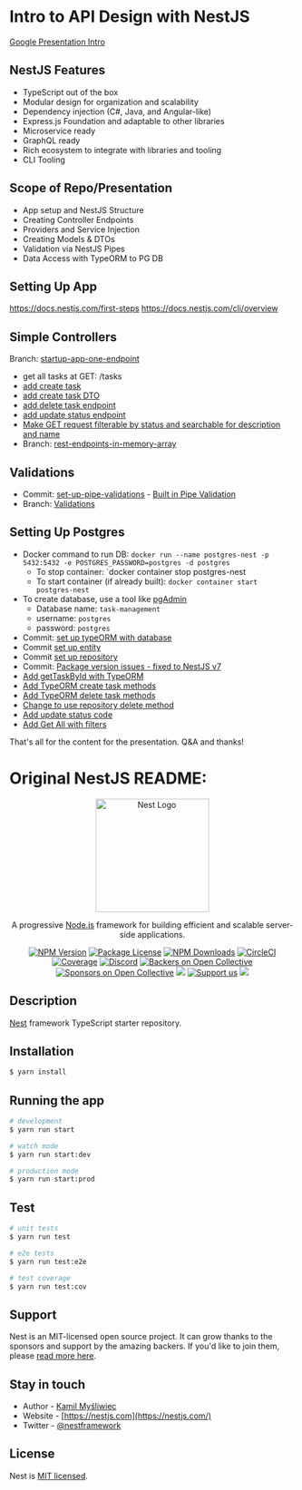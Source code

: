 # Intro to API Design with NestJS

[Google Presentation Intro](https://docs.google.com/presentation/d/1jQuE0dcQK1ZcpwRfCKBcV5FZEM7mjS3JSHmr1ntiBaU/edit#slide=id.g29a02dad402_0_26)

## NestJS Features

- TypeScript out of the box
- Modular design for organization and scalability
- Dependency injection (C#, Java, and Angular-like)
- Express.js Foundation and adaptable to other libraries
- Microservice ready
- GraphQL ready
- Rich ecosystem to integrate with libraries and tooling
- CLI Tooling

## Scope of Repo/Presentation

- App setup and NestJS Structure
- Creating Controller Endpoints
- Providers and Service Injection
- Creating Models & DTOs
- Validation via NestJS Pipes
- Data Access with TypeORM to PG DB

## Setting Up App

https://docs.nestjs.com/first-steps
https://docs.nestjs.com/cli/overview

## Simple Controllers

Branch: [startup-app-one-endpoint](https://github.com/micleners/task-management-api/commit/cce3a7fa7efbcff0a1fb99a8581e40f189c7a664)
- get all tasks at GET: /tasks
- [add create task](https://github.com/micleners/task-management-api/commit/24ab835a1b19baf13e2d8faa1c53ff561f4cab80)
- [add create task DTO](https://github.com/micleners/task-management-api/commit/9c2e54d9f59eb9c129dda18346df28e945f35a05)
- [add delete task endpoint](https://github.com/micleners/task-management-api/commit/0570ae65e00565364a0b07f874530ccb7c4aa048)
- [add update status endpoint](https://github.com/micleners/task-management-api/commit/d05461c70f0ebcda7f197f77501cd7629d1cae38)
- [Make GET request filterable by status and searchable for description and name](https://github.com/micleners/task-management-api/commit/0de3a037072f3e21b9993b3863671677867cc82f)
- Branch: [rest-endpoints-in-memory-array]()

## Validations
- Commit: [set-up-pipe-validations](https://github.com/micleners/task-management-api/commit/1912d41b50218f8a3d8d23b30d4c49d53f29579d) - [Built in Pipe Validation](https://docs.nestjs.com/pipes#the-built-in-validationpipe)
- Branch: [Validations](https://github.com/micleners/task-management-api/tree/validations)

## Setting Up Postgres
- Docker command to run DB: `docker run --name postgres-nest -p 5432:5432 -e POSTGRES_PASSWORD=postgres -d postgres`
  - To stop container: `docker container stop postgres-nest
  - To start container (if already built): `docker container start postgres-nest`
- To create database, use a tool like [pgAdmin](https://www.pgadmin.org/)
  - Database name: `task-management`
  - username: `postgres`
  - password: `postgres`
- Commit: [set up typeORM with database](https://github.com/micleners/task-management-api/commit/dd22d2eb618f51ac9db592666d257a822748d687)
- Commit [set up entity](https://github.com/micleners/task-management-api/commit/49056cea228203f6aead8e2c7529d414a2a08e13)
- Commit [set up repository](https://github.com/micleners/task-management-api/commit/ada01224b35d14ec083086217f935c405bd00cce)
- Commit: [Package version issues - fixed to NestJS v7](https://github.com/micleners/task-management-api/commit/a28ca6fd277cd34581b79df4a812ac5957b22af4)
- [Add getTaskById with TypeORM](https://github.com/micleners/task-management-api/commit/7cffd8ec58e4025cce59f330f9ac80a01bf5449d)
- [Add TypeORM create task methods](https://github.com/micleners/task-management-api/commit/e8675170e6fda23e7f74900c954dcf29d4b2bd82)
- [Add TypeORM delete task methods](https://github.com/micleners/task-management-api/commit/184d369fcd9c9bf12158d51c354175e51b541a9c)
- [Change to use repository delete method](https://github.com/micleners/task-management-api/commit/aa42ce02d889aa10d4fbabbc6b31b8daa649c92c)
- [Add update status code](https://github.com/micleners/task-management-api/commit/3326059ffc59baed3963b2eaf3191d959ef1d2aa)
- [Add Get All with filters](https://github.com/micleners/task-management-api/commit/5726f5a3d29ff6ec77973f1ce12ea2cb36fd196d)

That's all for the content for the presentation. Q&A and thanks!

# Original NestJS README:

<p align="center">
  <a href="http://nestjs.com/" target="blank"><img src="https://nestjs.com/img/logo-small.svg" width="200" alt="Nest Logo" /></a>
</p>

[circleci-image]: https://img.shields.io/circleci/build/github/nestjs/nest/master?token=abc123def456
[circleci-url]: https://circleci.com/gh/nestjs/nest

  <p align="center">A progressive <a href="http://nodejs.org" target="_blank">Node.js</a> framework for building efficient and scalable server-side applications.</p>
    <p align="center">
<a href="https://www.npmjs.com/~nestjscore" target="_blank"><img src="https://img.shields.io/npm/v/@nestjs/core.svg" alt="NPM Version" /></a>
<a href="https://www.npmjs.com/~nestjscore" target="_blank"><img src="https://img.shields.io/npm/l/@nestjs/core.svg" alt="Package License" /></a>
<a href="https://www.npmjs.com/~nestjscore" target="_blank"><img src="https://img.shields.io/npm/dm/@nestjs/common.svg" alt="NPM Downloads" /></a>
<a href="https://circleci.com/gh/nestjs/nest" target="_blank"><img src="https://img.shields.io/circleci/build/github/nestjs/nest/master" alt="CircleCI" /></a>
<a href="https://coveralls.io/github/nestjs/nest?branch=master" target="_blank"><img src="https://coveralls.io/repos/github/nestjs/nest/badge.svg?branch=master#9" alt="Coverage" /></a>
<a href="https://discord.gg/G7Qnnhy" target="_blank"><img src="https://img.shields.io/badge/discord-online-brightgreen.svg" alt="Discord"/></a>
<a href="https://opencollective.com/nest#backer" target="_blank"><img src="https://opencollective.com/nest/backers/badge.svg" alt="Backers on Open Collective" /></a>
<a href="https://opencollective.com/nest#sponsor" target="_blank"><img src="https://opencollective.com/nest/sponsors/badge.svg" alt="Sponsors on Open Collective" /></a>
  <a href="https://paypal.me/kamilmysliwiec" target="_blank"><img src="https://img.shields.io/badge/Donate-PayPal-ff3f59.svg"/></a>
    <a href="https://opencollective.com/nest#sponsor"  target="_blank"><img src="https://img.shields.io/badge/Support%20us-Open%20Collective-41B883.svg" alt="Support us"></a>
  <a href="https://twitter.com/nestframework" target="_blank"><img src="https://img.shields.io/twitter/follow/nestframework.svg?style=social&label=Follow"></a>
</p>
  <!--[![Backers on Open Collective](https://opencollective.com/nest/backers/badge.svg)](https://opencollective.com/nest#backer)
  [![Sponsors on Open Collective](https://opencollective.com/nest/sponsors/badge.svg)](https://opencollective.com/nest#sponsor)-->

## Description

[Nest](https://github.com/nestjs/nest) framework TypeScript starter repository.

## Installation

```bash
$ yarn install
```

## Running the app

```bash
# development
$ yarn run start

# watch mode
$ yarn run start:dev

# production mode
$ yarn run start:prod
```

## Test

```bash
# unit tests
$ yarn run test

# e2e tests
$ yarn run test:e2e

# test coverage
$ yarn run test:cov
```

## Support

Nest is an MIT-licensed open source project. It can grow thanks to the sponsors and support by the amazing backers. If you'd like to join them, please [read more here](https://docs.nestjs.com/support).

## Stay in touch

- Author - [Kamil Myśliwiec](https://kamilmysliwiec.com)
- Website - [https://nestjs.com](https://nestjs.com/)
- Twitter - [@nestframework](https://twitter.com/nestframework)

## License

Nest is [MIT licensed](LICENSE).
